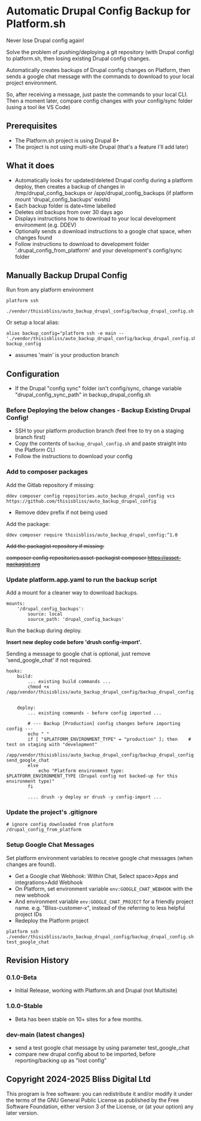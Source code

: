 # Automatic Drupal Config Backup for Platform.sh
Never lose Drupal config again!

Solve the problem of pushing/deploying a git repository (with Drupal config) to platform.sh, then
losing existing Drupal config changes. 

Automatically creates backups of Drupal config changes on Platform, then sends a google chat message with the commands to download to your local project environment. 

So, after receiving a message, just paste the commands to your local CLI. Then a moment later, compare config changes with your config/sync folder (using a tool ike VS Code)

## Prerequisites
- The Platform.sh project is using Drupal 8+
- The project is not using multi-site Drupal (that's a feature I'll add later)

## What it does
- Automatically looks for updated/deleted Drupal config during a platform deploy, then creates a backup of changes
  in /tmp/drupal_config_backups or /app/drupal_config_backups (if platform mount 'drupal_config_backups' exists)
- Each backup folder is date+time labelled
- Deletes old backups from over 30 days ago
- Displays instructions how to download to your local development environment (e.g. DDEV)
- Optionally sends a download instructions to a google chat space, when changes found
- Follow instructions to download to development folder '.drupal_config_from_platform' and your development's config/sync folder

## Manually Backup Drupal Config
Run from any platform environment
```
platform ssh
```
```
./vendor/thisisbliss/auto_backup_drupal_config/backup_drupal_config.sh
```

Or setup a local alias:
```
alias backup_config="platform ssh -e main -- './vendor/thisisbliss/auto_backup_drupal_config/backup_drupal_config.sh'"
backup_config
```
* assumes 'main' is your production branch
    

## Configuration
- If the Drupal "config sync" folder isn't config/sync, change variable "drupal_config_sync_path" in backup_drupal_config.sh

### Before Deploying the below changes - Backup Existing Drupal Config!

- SSH to your platform production branch (feel free to try on a staging branch first)
- Copy the contents of ```backup_drupal_config.sh``` and paste straight into the Platform CLI
- Follow the instructions to download your config

### Add to composer packages

Add the Gitlab repository if missing:
```
ddev composer config repositories.auto_backup_drupal_config vcs https://github.com/thisisbliss/auto_backup_drupal_config
```
* Remove ddev prefix if not being used 

Add the package:
```
ddev composer require thisisbliss/auto_backup_drupal_config:^1.0
```

~~Add the packagist repository if missing:~~

~~composer config repositories.asset-packagist composer https://asset-packagist.org~~

### Update platform.app.yaml to run the backup script
Add a mount for a cleaner way to download backups.
```
mounts:
    '/drupal_config_backups':
        source: local
        source_path: 'drupal_config_backups'
```

Run the backup during deploy.

**Insert new deploy code before 'drush config-import'.**

Sending a message to google chat is optional, just remove 'send_google_chat' if not required.

```
hooks:
    build:
        ... existing build commands ...
        chmod +x /app/vendor/thisisbliss/auto_backup_drupal_config/backup_drupal_config.sh
        

    deploy:
        ... existing commands - before config imported ...

        # --- Backup [Production] config changes before importing config ---
        echo " "
        if [ "$PLATFORM_ENVIRONMENT_TYPE" = "production" ]; then    # test on staging with "development"
            /app/vendor/thisisbliss/auto_backup_drupal_config/backup_drupal_config.sh send_google_chat
        else
            echo "Platform environment type: $PLATFORM_ENVIRONMENT_TYPE (Drupal config not backed-up for this environment type)"
        fi          

        .... drush -y deploy or drush -y config-import ...
```

### Update the project's .gitignore
```
# ignore config downloaded from platform
/drupal_config_from_platform
```

### Setup Google Chat Messages
Set platform environment variables to receive google chat messages (when changes are found).

- Get a Google chat Webhook: Within Chat, Select space>Apps and integrations>Add Webhook
- On Platform, set environment variable ```env:GOOGLE_CHAT_WEBHOOK``` with the new webhook
- And environment variable ```env:GOOGLE_CHAT_PROJECT``` for a friendly project name. e.g. "Bliss-customer-x", instead of the referring to less helpful project IDs
- Redeploy the Platform project
```
platform ssh 
./vendor/thisisbliss/auto_backup_drupal_config/backup_drupal_config.sh test_google_chat
```
## Revision History

### 0.1.0-Beta
- Initial Release, working with Platform.sh and Drupal (not Multisite)
### 1.0.0-Stable
- Beta has been stable on 10+ sites for a few months.


### dev-main (latest changes)
- send a test google chat message by using parameter test_google_chat
- compare new drupal config about to be imported, before reporting/backing up as "lost config"

## Copyright 2024-2025 Bliss Digital Ltd
This program is free software: you can redistribute it and/or modify
it under the terms of the GNU General Public License as published by
the Free Software Foundation, either version 3 of the License, or
(at your option) any later version.
